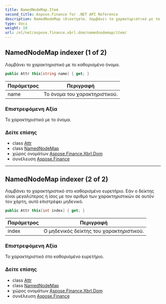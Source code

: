 ```yaml
---
title: NamedNodeMap.Item
second_title: Aspose.Finance for .NET API Reference
description: NamedNodeMap ιδιοκτησία. Λαμβάνει το χαρακτηριστικό με το καθορισμένο όνομα.
type: docs
weight: 10
url: /el/net/aspose.finance.xbrl.dom/namednodemap/item/
---
```

## NamedNodeMap indexer (1 of 2)

Λαμβάνει το χαρακτηριστικό με το καθορισμένο όνομα.

```csharp
public Attr this[string name] { get; }
```

| Παράμετρος | Περιγραφή |
| --- | --- |
| name | Το όνομα του χαρακτηριστικού. |

### Επιστρεφόμενη Αξία

Το χαρακτηριστικό με το όνομα.

### Δείτε επίσης

* class [Attr](../../attr/)
* class [NamedNodeMap](../)
* χώρος ονομάτων [Aspose.Finance.Xbrl.Dom](../../namednodemap/)
* συνέλευση [Aspose.Finance](../../../)

---

## NamedNodeMap indexer (2 of 2)

Λαμβάνει το χαρακτηριστικό στο καθορισμένο ευρετήριο. Εάν ο δείκτης είναι μεγαλύτερος ή ίσος με τον αριθμό των χαρακτηριστικών σε αυτόν τον χάρτη, αυτό επιστρέφει μηδενικό.

```csharp
public Attr this[int index] { get; }
```

| Παράμετρος | Περιγραφή |
| --- | --- |
| index | Ο μηδενικός δείκτης του χαρακτηριστικού. |

### Επιστρεφόμενη Αξία

Το χαρακτηριστικό στο καθορισμένο ευρετήριο.

### Δείτε επίσης

* class [Attr](../../attr/)
* class [NamedNodeMap](../)
* χώρος ονομάτων [Aspose.Finance.Xbrl.Dom](../../namednodemap/)
* συνέλευση [Aspose.Finance](../../../)


